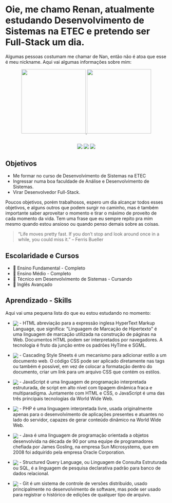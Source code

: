 # Oie, me chamo Renan, atualmente estudando Desenvolvimento de Sistemas na ETEC e pretendo ser Full-Stack um dia.

Algumas pessoas costumam me chamar de Nan, então não é atoa que esse é meu nickname.
Aqui vai algumas informações sobre mim:

<div align="center">
  <a href="https://github.com/RenanFerreira02">
  <img height="200em" src="https://github-readme-stats.vercel.app/api?username=RenanFerreira02&show_icons=true&theme=dracula&include_all_commits=true&count_private=true"/>
  <img height="200em" src="https://github-readme-stats.vercel.app/api/top-langs/?username=RenanFerreira02&layout=compact&langs_count=7&theme=dracula"/>
</div>

##

<div align="center"> 
  <a href="https://instagram.com/nancrazy02" target="_blank"><img src="https://img.shields.io/badge/-Instagram-%23E4405F?style=for-the-badge&logo=instagram&logoColor=white" target="_blank"></a>
  <a href = "mailto:renankferreira01@gmail.com"><img src="https://img.shields.io/badge/-Gmail-%23333?style=for-the-badge&logo=gmail&logoColor=white" target="_blank"></a>
  <a href="https://www.linkedin.com/in/renan-kaique-fontes-ferreira-31968a215?lipi=urn%3Ali%3Apage%3Ad_flagship3_profile_view_base_contact_details%3B73IGuqCISGqWkMb3r6IFAA%3D%3D" target="_blank"><img src="https://img.shields.io/badge/-LinkedIn-%230077B5?style=for-the-badge&logo=linkedin&logoColor=white" target="_blank"></a> 
</div>
 
  
  ## Objetivos

- Me formar no curso de Desenvolvimento de Sistemas na ETEC
- Ingressar numa boa faculdade de Análise e Desenvolvimento de Sistemas.
- Virar Desenvolvedor Full-Stack.

Poucos objetivos, porém trabalhosos, espero um dia alcançar todos esses objetivos, e alguns outros que podem surgir no caminho, mas é também importante saber aproveitar o momento e tirar o máximo de proveito de cada momento da vida. Tem uma frase que eu sempre repito pra mim mesmo quando estou ansioso ou quando penso demais sobre as coisas.

> “Life moves pretty fast. If you don’t stop and look around once in a while, you could miss it.” – Ferris Bueller

## Escolaridade e Cursos

- 💾 Ensino Fundamental - Completo
- 💾 Ensino Médio - Completo
- 💾 Técnico em Desenvolvimento de Sistemas - Cursando
- 💾 Inglês Avançado

## Aprendizado - Skills

Aqui vai uma pequena lista do que eu estou estudando no momento:

- <img src="https://img.shields.io/badge/HTML5-E34F26?style=for-the-badge&logo=html5&logoColor=white" align="center"  /> - HTML abreviação para a expressão inglesa HyperText Markup Language, que significa: "Linguagem de Marcação de Hipertexto" é uma linguagem de marcação utilizada na construção de páginas na Web. Documentos HTML podem ser interpretados por navegadores. A tecnologia é fruto da junção entre os padrões HyTime e SGML.

- <img src="https://img.shields.io/badge/CSS3-1572B6?style=for-the-badge&logo=css3&logoColor=white" align="center" /> - Cascading Style Sheets é um mecanismo para adicionar estilo a um documento web. O código CSS pode ser aplicado diretamente nas tags ou também é possível, em vez de colocar a formatação dentro do documento, criar um link para um arquivo CSS que contém os estilos.

- <img src="https://img.shields.io/badge/JavaScript-F7DF1E?style=for-the-badge&logo=javascript&logoColor=black" align="center" /> - JavaScript é uma linguagem de programação interpretada estruturada, de script em alto nível com tipagem dinâmica fraca e multiparadigma. Juntamente com HTML e CSS, o JavaScript é uma das três principais tecnologias da World Wide Web.

- <img src="https://img.shields.io/badge/PHP-777BB4?style=for-the-badge&logo=php&logoColor=white" align="center"/> - PHP é uma linguagem interpretada livre, usada originalmente apenas para o desenvolvimento de aplicações presentes e atuantes no lado do servidor, capazes de gerar conteúdo dinâmico na World Wide Web.

- <img src="https://img.shields.io/badge/Java-ED8B00?style=for-the-badge&logo=java&logoColor=white" align="center" /> - Java é uma linguagem de programação orientada a objetos desenvolvida na década de 90 por uma equipe de programadores chefiada por James Gosling, na empresa Sun Microsystems, que em 2008 foi adquirido pela empresa Oracle Corporation.

- <img src="https://img.shields.io/badge/MySQL-00000F?style=for-the-badge&logo=mysql&logoColor=white" align="center"  /> - Structured Query Language, ou Linguagem de Consulta Estruturada ou SQL, é a linguagem de pesquisa declarativa padrão para banco de dados relacional.

- <img src="https://img.shields.io/badge/GIT-E44C30?style=for-the-badge&logo=git&logoColor=white" align="center" /> - Git é um sistema de controle de versões distribuído, usado principalmente no desenvolvimento de software, mas pode ser usado para registrar o histórico de edições de qualquer tipo de arquivo.


